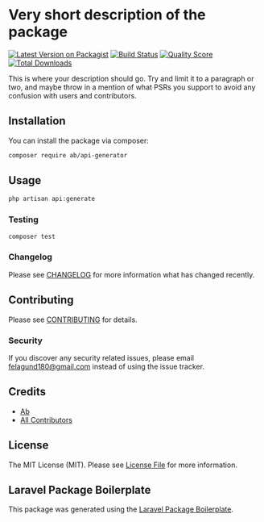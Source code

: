 # Very short description of the package

[![Latest Version on Packagist](https://img.shields.io/packagist/v/ab/api-generator.svg?style=flat-square)](https://packagist.org/packages/ab/api-generator)
[![Build Status](https://img.shields.io/travis/ab/api-generator/master.svg?style=flat-square)](https://travis-ci.org/ab/api-generator)
[![Quality Score](https://img.shields.io/scrutinizer/g/ab/api-generator.svg?style=flat-square)](https://scrutinizer-ci.com/g/ab/api-generator)
[![Total Downloads](https://img.shields.io/packagist/dt/ab/api-generator.svg?style=flat-square)](https://packagist.org/packages/ab/api-generator)

This is where your description should go. Try and limit it to a paragraph or two, and maybe throw in a mention of what PSRs you support to avoid any confusion with users and contributors.

## Installation

You can install the package via composer:

```bash
composer require ab/api-generator
```

## Usage

``` php
php artisan api:generate
```

### Testing

``` bash
composer test
```

### Changelog

Please see [CHANGELOG](CHANGELOG.md) for more information what has changed recently.

## Contributing

Please see [CONTRIBUTING](CONTRIBUTING.md) for details.

### Security

If you discover any security related issues, please email felagund180@gmail.com instead of using the issue tracker.

## Credits

- [Ab](https://github.com/ab)
- [All Contributors](../../contributors)

## License

The MIT License (MIT). Please see [License File](LICENSE.md) for more information.

## Laravel Package Boilerplate

This package was generated using the [Laravel Package Boilerplate](https://laravelpackageboilerplate.com).
